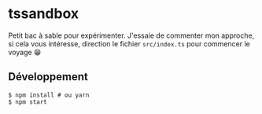 # tssandbox

Petit bac à sable pour expérimenter. J'essaie de commenter mon approche, si cela vous intéresse, direction le fichier `src/index.ts` pour commencer le voyage 😁

## Développement

```console
$ npm install # ou yarn
$ npm start
```
